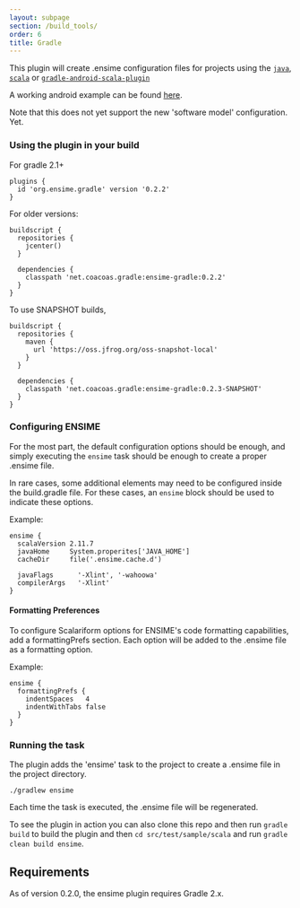 ```yaml
---
layout: subpage
section: /build_tools/
order: 6
title: Gradle
---
```


This plugin will create .ensime configuration files for projects using the [`java`](https://docs.gradle.org/current/userguide/java_plugin.html), [`scala`](https://docs.gradle.org/current/userguide/scala_plugin.html) or [`gradle-android-scala-plugin`](https://github.com/saturday06/gradle-android-scala-plugin)

A working android example can be found [here](https://github.com/rolandtritsch/scala-android-ui-samples).

Note that this does not yet support the new 'software model' configuration.  Yet. 

### Using the plugin in your build

For gradle 2.1+ 

    plugins {
      id 'org.ensime.gradle' version '0.2.2'
    }

For older versions:

    buildscript { 
      repositories { 
        jcenter()
      }

      dependencies {
        classpath 'net.coacoas.gradle:ensime-gradle:0.2.2'
      }
    }

To use SNAPSHOT builds, 

    buildscript { 
      repositories { 
        maven { 
          url 'https://oss.jfrog.org/oss-snapshot-local'
        }
      }

      dependencies {
        classpath 'net.coacoas.gradle:ensime-gradle:0.2.3-SNAPSHOT'
      }
    }

### Configuring ENSIME

For the most part, the default configuration options should be
enough, and simply executing the `ensime` task should be enough
to create a proper .ensime file.

In rare cases, some additional elements may need to be configured
inside the build.gradle file.  For these cases, an `ensime` block
should be used to indicate these options.

Example:

    ensime {
      scalaVersion 2.11.7
      javaHome     System.properites['JAVA_HOME']
      cacheDir     file('.ensime.cache.d')

      javaFlags      '-Xlint', '-wahoowa'
      compilerArgs   '-Xlint'
    } 

#### Formatting Preferences

To configure Scalariform options for ENSIME's code formatting 
capabilities, add a formattingPrefs section.  Each option 
will be added to the .ensime file as a formatting option. 

Example:

    ensime { 
      formattingPrefs { 
        indentSpaces   4
        indentWithTabs false
      }
    }

### Running the task

The plugin adds the 'ensime' task to the project to create a .ensime file in the project directory.

    ./gradlew ensime

Each time the task is executed, the .ensime file will be regenerated.

To see the plugin in action you can also clone this repo and then run `gradle build` to build the plugin and then `cd src/test/sample/scala` and run `gradle clean build ensime`.

## Requirements

As of version 0.2.0, the ensime plugin requires Gradle 2.x. 

